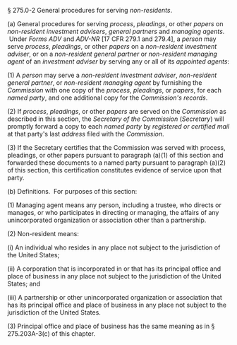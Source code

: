 § 275.0-2 General procedures for serving *non-residents*.

(a) General procedures for serving *process*, *pleadings*, or other *papers* on *non-resident investment advisers*, *general partners* and *managing agents*.  Under *Forms ADV* and *ADV-NR* [17 CFR 279.1 and 279.4], a *person* may serve *process*, *pleadings*, or other *papers* on a *non-resident investment adviser*, or on a *non-resident general partner* or *non-resident managing agent* of an *investment adviser* by serving any or all of its *appointed agents*:

(1) A *person* may serve a *non-resident investment adviser*, *non-resident general partner*, or *non-resident managing agent* by furnishing the *Commission* with one copy of the *process*, *pleadings*, or *papers*, for each *named party*, and one additional copy for the *Commission's records*.

(2) If *process*, *pleadings*, or other *papers* are served on the *Commission* as described in this section, the *Secretary of the Commission* (*Secretary*) will promptly forward a copy to each *named party* by *registered or certified mail* at that party's last *address* filed with the *Commission*.

(3) If the Secretary certifies that the Commission was served with process, pleadings, or other papers pursuant to paragraph (a)(1) of this section and forwarded these documents to a named party pursuant to paragraph (a)(2) of this section, this certification constitutes evidence of service upon that party.

(b) Definitions.  For purposes of this section:

(1) Managing agent means any person, including a trustee, who directs or manages, or who participates in directing or managing, the affairs of any unincorporated organization or association other than a partnership.

(2) Non-resident means:

(i) An individual who resides in any place not subject to the jurisdiction of the United States;

(ii) A corporation that is incorporated in or that has its principal office and place of business in any place not subject to the jurisdiction of the United States; and

(iii) A partnership or other unincorporated organization or association that has its principal office and place of business in any place not subject to the jurisdiction of the United States.

(3) Principal office and place of business has the same meaning as in § 275.203A-3(c) of this chapter.